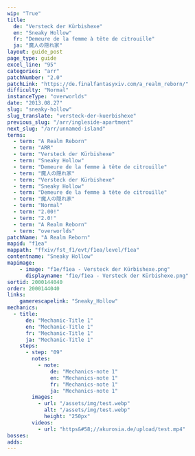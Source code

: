 ```yaml
---
wip: "True"
title:
  de: "Versteck der Kürbishexe"
  en: "Sneaky Hollow"
  fr: "Demeure de la femme à tête de citrouille"
  ja: "魔人の隠れ家"
layout: guide_post
page_type: guide
excel_line: "95"
categories: "arr"
patchNumber: "2.0"
patchLink: "https://de.finalfantasyxiv.com/a_realm_reborn/"
difficulty: "Normal"
instanceType: "overworlds"
date: "2013.08.27"
slug: "sneaky-hollow"
slug_translate: "versteck-der-kuerbishexe"
previous_slug: "/arr/ingleside-apartment"
next_slug: "/arr/unnamed-island"
terms:
  - term: "A Realm Reborn"
  - term: "ARR"
  - term: "Versteck der Kürbishexe"
  - term: "Sneaky Hollow"
  - term: "Demeure de la femme à tête de citrouille"
  - term: "魔人の隠れ家"
  - term: "Versteck der Kürbishexe"
  - term: "Sneaky Hollow"
  - term: "Demeure de la femme à tête de citrouille"
  - term: "魔人の隠れ家"
  - term: "Normal"
  - term: "2.00!"
  - term: "2.0!"
  - term: "A Realm Reborn"
  - term: "overworlds"
patchName: "A Realm Reborn"
mapid: "f1ea"
mappath: "ffxiv/fst_f1/evt/f1ea/level/f1ea"
contentname: "Sneaky Hollow"
mapimage:
    - image: "f1e/f1ea - Versteck der Kürbishexe.png"
      displayname: "f1e/f1ea - Versteck der Kürbishexe.png"
sortid: 2000144040
order: 2000144040
links:
    gamerescapelink: "Sneaky_Hollow"
mechanics:
  - title:
      de: "Mechanic-Title 1"
      en: "Mechanic-Title 1"
      fr: "Mechanic-Title 1"
      ja: "Mechanic-Title 1"
    steps:
      - step: "09"
        notes:
          - note:
              de: "Mechanics-note 1"
              en: "Mechanics-note 1"
              fr: "Mechanics-note 1"
              ja: "Mechanics-note 1"
        images:
          - url: "/assets/img/test.webp"
            alt: "/assets/img/test.webp"
            height: "250px"
        videos:
          - url: "https&#58;//akurosia.de/upload/test.mp4"
bosses:
adds:
---
```

